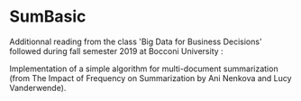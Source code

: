 # SumBasic

Additionnal reading from the class 'Big Data for Business Decisions' followed during fall semester 2019 at Bocconi University :

Implementation of a simple algorithm for multi-document summarization (from The Impact of Frequency on Summarization by Ani Nenkova and Lucy Vanderwende).
